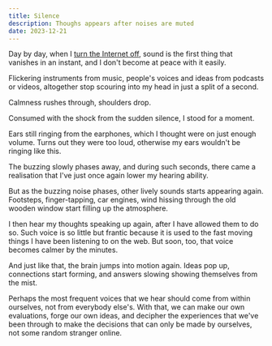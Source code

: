 ```yaml
---
title: Silence
description: Thoughs appears after noises are muted
date: 2023-12-21
---
```

Day by day, when I [turn the Internet off](/posts/nonet), sound is the first thing that vanishes in an instant, and I don't become at peace with it easily.

Flickering instruments from music, people's voices and ideas from podcasts or videos, altogether stop scouring into my head in just a split of a second.

Calmness rushes through, shoulders drop.

Consumed with the shock from the sudden silence, I stood for a moment.

Ears still ringing from the earphones, which I thought were on just enough volume. Turns out they were too loud, otherwise my ears wouldn't be ringing like this.

The buzzing slowly phases away, and during such seconds, there came a realisation that I've just once again lower my hearing ability.

But as the buzzing noise phases, other lively sounds starts appearing again. Footsteps, finger-tapping, car engines, wind hissing through the old wooden window start filling up the atmosphere.

I then hear my thoughts speaking up again, after I have allowed them to do so. Such voice is so little but frantic because it is used to the fast moving things I have been listening to on the web. But soon, too, that voice becomes calmer by the minutes.

And just like that, the brain jumps into motion again. Ideas pop up, connections start forming, and answers slowing showing themselves from the mist.

Perhaps the most frequent voices that we hear should come from within ourselves, not from everybody else's. With that, we can make our own evaluations, forge our own ideas, and decipher the experiences that we've been through to make the decisions that can only be made by ourselves, not some random stranger online.